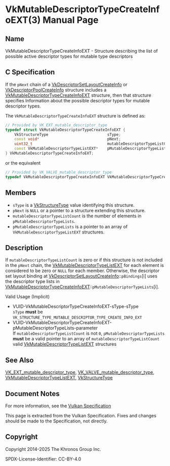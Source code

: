 # VkMutableDescriptorTypeCreateInfoEXT(3) Manual Page

## Name

VkMutableDescriptorTypeCreateInfoEXT - Structure describing the list of possible active descriptor types for mutable type descriptors



## [](#_c_specification)C Specification

If the `pNext` chain of a [VkDescriptorSetLayoutCreateInfo](https://registry.khronos.org/vulkan/specs/latest/man/html/VkDescriptorSetLayoutCreateInfo.html) or [VkDescriptorPoolCreateInfo](https://registry.khronos.org/vulkan/specs/latest/man/html/VkDescriptorPoolCreateInfo.html) structure includes a [VkMutableDescriptorTypeCreateInfoEXT](https://registry.khronos.org/vulkan/specs/latest/man/html/VkMutableDescriptorTypeCreateInfoEXT.html) structure, then that structure specifies Information about the possible descriptor types for mutable descriptor types.

The `VkMutableDescriptorTypeCreateInfoEXT` structure is defined as:

```c++
// Provided by VK_EXT_mutable_descriptor_type
typedef struct VkMutableDescriptorTypeCreateInfoEXT {
    VkStructureType                          sType;
    const void*                              pNext;
    uint32_t                                 mutableDescriptorTypeListCount;
    const VkMutableDescriptorTypeListEXT*    pMutableDescriptorTypeLists;
} VkMutableDescriptorTypeCreateInfoEXT;
```

or the equivalent

```c++
// Provided by VK_VALVE_mutable_descriptor_type
typedef VkMutableDescriptorTypeCreateInfoEXT VkMutableDescriptorTypeCreateInfoVALVE;
```

## [](#_members)Members

- `sType` is a [VkStructureType](https://registry.khronos.org/vulkan/specs/latest/man/html/VkStructureType.html) value identifying this structure.
- `pNext` is `NULL` or a pointer to a structure extending this structure.
- `mutableDescriptorTypeListCount` is the number of elements in `pMutableDescriptorTypeLists`.
- `pMutableDescriptorTypeLists` is a pointer to an array of `VkMutableDescriptorTypeListEXT` structures.

## [](#_description)Description

If `mutableDescriptorTypeListCount` is zero or if this structure is not included in the `pNext` chain, the [VkMutableDescriptorTypeListEXT](https://registry.khronos.org/vulkan/specs/latest/man/html/VkMutableDescriptorTypeListEXT.html) for each element is considered to be zero or `NULL` for each member. Otherwise, the descriptor set layout binding at [VkDescriptorSetLayoutCreateInfo](https://registry.khronos.org/vulkan/specs/latest/man/html/VkDescriptorSetLayoutCreateInfo.html)::`pBindings`\[i] uses the descriptor type lists in [VkMutableDescriptorTypeCreateInfoEXT](https://registry.khronos.org/vulkan/specs/latest/man/html/VkMutableDescriptorTypeCreateInfoEXT.html)::`pMutableDescriptorTypeLists`\[i].

Valid Usage (Implicit)

- [](#VUID-VkMutableDescriptorTypeCreateInfoEXT-sType-sType)VUID-VkMutableDescriptorTypeCreateInfoEXT-sType-sType  
  `sType` **must** be `VK_STRUCTURE_TYPE_MUTABLE_DESCRIPTOR_TYPE_CREATE_INFO_EXT`
- [](#VUID-VkMutableDescriptorTypeCreateInfoEXT-pMutableDescriptorTypeLists-parameter)VUID-VkMutableDescriptorTypeCreateInfoEXT-pMutableDescriptorTypeLists-parameter  
  If `mutableDescriptorTypeListCount` is not `0`, `pMutableDescriptorTypeLists` **must** be a valid pointer to an array of `mutableDescriptorTypeListCount` valid [VkMutableDescriptorTypeListEXT](https://registry.khronos.org/vulkan/specs/latest/man/html/VkMutableDescriptorTypeListEXT.html) structures

## [](#_see_also)See Also

[VK\_EXT\_mutable\_descriptor\_type](https://registry.khronos.org/vulkan/specs/latest/man/html/VK_EXT_mutable_descriptor_type.html), [VK\_VALVE\_mutable\_descriptor\_type](https://registry.khronos.org/vulkan/specs/latest/man/html/VK_VALVE_mutable_descriptor_type.html), [VkMutableDescriptorTypeListEXT](https://registry.khronos.org/vulkan/specs/latest/man/html/VkMutableDescriptorTypeListEXT.html), [VkStructureType](https://registry.khronos.org/vulkan/specs/latest/man/html/VkStructureType.html)

## [](#_document_notes)Document Notes

For more information, see the [Vulkan Specification](https://registry.khronos.org/vulkan/specs/latest/html/vkspec.html#VkMutableDescriptorTypeCreateInfoEXT)

This page is extracted from the Vulkan Specification. Fixes and changes should be made to the Specification, not directly.

## [](#_copyright)Copyright

Copyright 2014-2025 The Khronos Group Inc.

SPDX-License-Identifier: CC-BY-4.0
